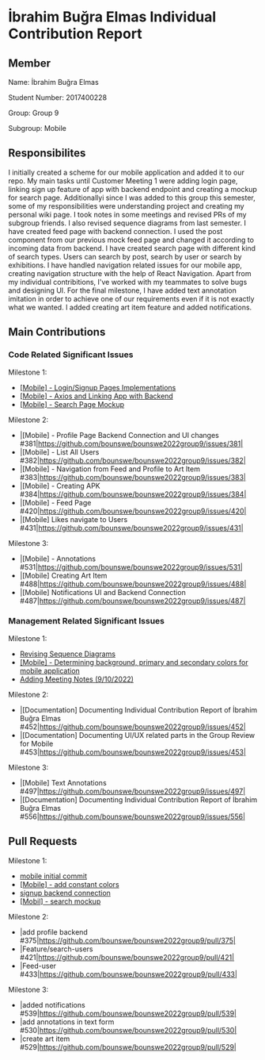 # İbrahim Buğra Elmas Individual Contribution Report

## Member
Name: İbrahim Buğra Elmas

Student Number: 2017400228

Group: Group 9

Subgroup: Mobile

## Responsibilites

I initially created a scheme for our mobile application and added it to our repo. 
My main tasks until Customer Meeting 1 were adding login page, linking sign up feature of app with backend endpoint and creating a mockup for search page.
Additionallyi since I was added to this group this semester, some of my responsibilities were understanding project and creating my personal wiki page.
I took notes in some meetings and revised PRs of my subgroup friends. I also revised sequence diagrams from last semester. I have created feed page with 
backend connection. I used the post component from our previous mock feed page and changed it according to incoming data from backend. 
I have created search page with different kind of search types. Users can search by post, search by user or search by exhibitions.
I have handled navigation related issues for our mobile app, creating navigation structure with the help of React Navigation.
Apart from my individual contribitions, I've worked with my teammates to solve bugs and designing UI. 
For the final milestone, I have added text annotation imitation in order to achieve one of our requirements even if it is not exactly what we wanted.
I added creating art item feature and added notifications.

## Main Contributions

### Code Related Significant Issues

Milestone 1:
* [[Mobile] - Login/Signup Pages Implementations](https://github.com/bounswe/bounswe2022group9/issues/252)
* [[Mobile] - Axios and Linking App with Backend](https://github.com/bounswe/bounswe2022group9/issues/262)
* [[Mobile] - Search Page Mockup](https://github.com/bounswe/bounswe2022group9/issues/283)

Milestone 2:
* |[Mobile] - Profile Page Backend Connection and UI changes #381|https://github.com/bounswe/bounswe2022group9/issues/381|
* |[Mobile] - List All Users #382|https://github.com/bounswe/bounswe2022group9/issues/382|
* |[Mobile] - Navigation from Feed and Profile to Art Item #383|https://github.com/bounswe/bounswe2022group9/issues/383|
* |[Mobile] - Creating APK #384|https://github.com/bounswe/bounswe2022group9/issues/384|
* |[Mobile] - Feed Page #420|https://github.com/bounswe/bounswe2022group9/issues/420|
* |[Mobile] Likes navigate to Users #431|https://github.com/bounswe/bounswe2022group9/issues/431|

Milestone 3:
* |[Mobile] - Annotations #531|https://github.com/bounswe/bounswe2022group9/issues/531|
* |[Mobile] Creating Art Item #488|https://github.com/bounswe/bounswe2022group9/issues/488|
* |[Mobile] Notifications UI and Backend Connection #487|https://github.com/bounswe/bounswe2022group9/issues/487|



### Management Related Significant Issues
Milestone 1:
* [Revising Sequence Diagrams](https://github.com/bounswe/bounswe2022group9/issues/244)
* [[Mobile] - Determining background, primary and secondary colors for mobile application](https://github.com/bounswe/bounswe2022group9/issues/256)
* [Adding Meeting Notes (9/10/2022)](https://github.com/bounswe/bounswe2022group9/issues/234)

Milestone 2:
* |[Documentation] Documenting Individual Contribution Report of İbrahim Buğra Elmas #452|https://github.com/bounswe/bounswe2022group9/issues/452|
* |[Documentation] Documenting UI/UX related parts in the Group Review for Mobile #453|https://github.com/bounswe/bounswe2022group9/issues/453|

Milestone 3:
* |[Mobile] Text Annotations #497|https://github.com/bounswe/bounswe2022group9/issues/497|
* |[Documentation] Documenting Individual Contribution Report of İbrahim Buğra Elmas #556|https://github.com/bounswe/bounswe2022group9/issues/556|

## Pull Requests
Milestone 1:
 * [mobile initial commit](https://github.com/bounswe/bounswe2022group9/pull/255)
 * [[Mobile] - add constant colors](https://github.com/bounswe/bounswe2022group9/pull/261)
 * [signup backend connection](https://github.com/bounswe/bounswe2022group9/pull/281)
 * [[Mobil] - search mockup](https://github.com/bounswe/bounswe2022group9/pull/293)

Milestone 2:
*  |add profile backend #375|https://github.com/bounswe/bounswe2022group9/pull/375|
*  |Feature/search-users #421|https://github.com/bounswe/bounswe2022group9/pull/421|
*  |Feed-user #433|https://github.com/bounswe/bounswe2022group9/pull/433|

Milestone 3:
*  |added notifications #539|https://github.com/bounswe/bounswe2022group9/pull/539|
*  |add annotations in text form #530|https://github.com/bounswe/bounswe2022group9/pull/530|
*  |create art item #529|https://github.com/bounswe/bounswe2022group9/pull/529|


